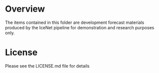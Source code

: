 # Overview
The items contained in this folder are development forecast materials produced by the IceNet pipeline for demonstration and research purposes only. 

# License
Please see the LICENSE.md file for details
